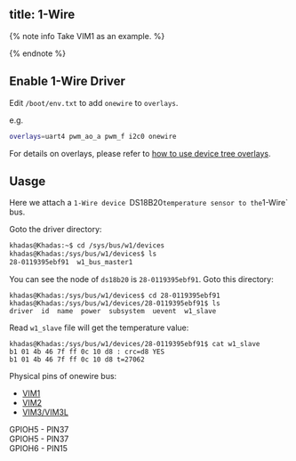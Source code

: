 title: 1-Wire
---

{% note info Take VIM1 as an example. %}

{% endnote %}

## Enable 1-Wire Driver

Edit `/boot/env.txt` to add `onewire` to `overlays`.

e.g. 

```bash
overlays=uart4 pwm_ao_a pwm_f i2c0 onewire
```

For details on overlays, please refer to [how to use device tree overlays](/linux/vim1/HowToUseDeviceTreeOverlay.html).

## Uasge

Here we attach a `1-Wire device `DS18B20` temperature sensor to the `1-Wire` bus.

Goto the driver directory:

```bash
khadas@Khadas:~$ cd /sys/bus/w1/devices
khadas@Khadas:/sys/bus/w1/devices$ ls
28-0119395ebf91  w1_bus_master1
```

You can see the node of `ds18b20` is `28-0119395ebf91`. Goto this directory:

```
khadas@Khadas:/sys/bus/w1/devices$ cd 28-0119395ebf91
khadas@Khadas:/sys/bus/w1/devices/28-0119395ebf91$ ls
driver  id  name  power  subsystem  uevent  w1_slave
```

Read `w1_slave` file will get the temperature value:

```
khadas@Khadas:/sys/bus/w1/devices/28-0119395ebf91$ cat w1_slave
b1 01 4b 46 7f ff 0c 10 d8 : crc=d8 YES
b1 01 4b 46 7f ff 0c 10 d8 t=27062
```

Physical pins of onewire bus:

<ul class="nav nav-tabs" id="myTab" role="tablist">
  <li class="nav-item" role="presentation">
    <a class="nav-link active" id="home-tab" data-toggle="tab" href="#vim1-phy" role="tab" aria-controls="vim1" aria-selected="true">VIM1</a>
  </li>
  <li class="nav-item" role="presentation">
    <a class="nav-link" id="profile-tab" data-toggle="tab" href="#vim2-phy" role="tab" aria-controls="vim2" aria-selected="false">VIM2</a>
  </li>
  <li class="nav-item" role="presentation">
    <a class="nav-link" id="contact-tab" data-toggle="tab" href="#vim3-phy" role="tab" aria-controls="vim3" aria-selected="false">VIM3/VIM3L</a>
  </li>
</ul>
<div class="tab-content" id="myTabContent">
  <div class="tab-pane fade show active" id="vim1-phy" role="tabpanel" aria-labelledby="vim1-tab">
  GPIOH5 - PIN37
  </div>
  <div class="tab-pane fade" id="vim2-phy" role="tabpanel" aria-labelledby="vim2-tab">
  GPIOH5 - PIN37
  </div>
  <div class="tab-pane fade" id="vim3-phy" role="tabpanel" aria-labelledby="vim3-tab">
  GPIOH6 - PIN15
  </div>
</div>

